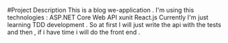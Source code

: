#Project Description
This is a blog we-application .
I'm using this technologies : 
ASP.NET Core Web API
xunit
React.js
Currently I'm just learning TDD development . So at first I will just write the api with the tests and then , if i have time i will do the front end . 